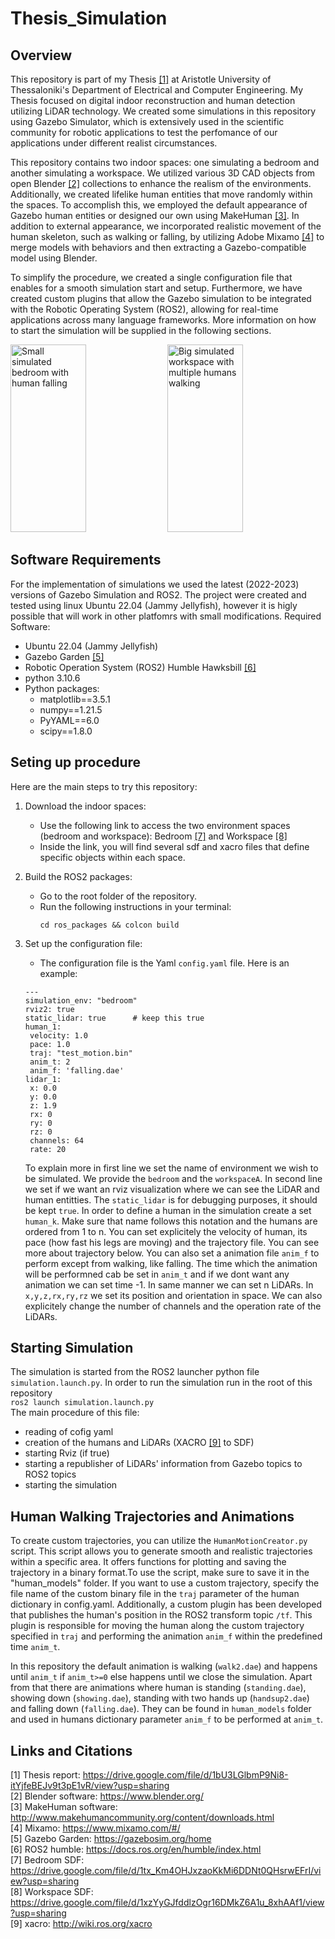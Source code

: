 # Thesis_Simulation

## Overview
This repository is part of my Thesis [[1]](#1) at Aristotle University of Thessaloniki's Department of Electrical and Computer Engineering. My Thesis focused on digital indoor reconstruction and human detection utilizing LiDAR technology. We created some simulations in this repository using Gazebo Simulator, which is extensively used in the scientific community for robotic applications to test the perfomance of our applications under different realist circumstances.

This repository contains two indoor spaces: one simulating a bedroom and another simulating a workspace. We utilized various 3D CAD objects from open Blender [[2]](#2) collections to enhance the realism of the environments. Additionally, we created lifelike human entities that move randomly within the spaces. To accomplish this, we employed the default appearance of Gazebo human entities or designed our own using MakeHuman [[3]](#3). In addition to external appearance, we incorporated realistic movement of the human skeleton, such as walking or falling, by utilizing Adobe Mixamo [[4]](#4) to merge models with behaviors and then extracting a Gazebo-compatible model using Blender.

To simplify the procedure, we created a single configuration file that enables for a smooth simulation start and setup. Furthermore, we have created custom plugins that allow the Gazebo simulation to be integrated with the Robotic Operating System (ROS2), allowing for real-time applications across many language frameworks. More information on how to start the simulation will be supplied in the following sections.

  <picture>
    <source media="(prefers-color-scheme: dark)" srcset="https://github.com/dimfot3/Thesis_Simulation/blob/main/2d_schem/human_fall_ex1-1.png">
    <img alt="Small simulated bedroom with human falling" alt="drawing" width="49%" height="300">
  </picture>

<picture>
  <source media="(prefers-color-scheme: dark)" srcset="https://github.com/dimfot3/Thesis_Simulation/blob/main/2d_schem/multihuman.png">
  <img alt="Big simulated workspace with multiple humans walking" alt="drawing" width="49%" height="300">
</picture>


## Software Requirements
For the implementation of simulations we used the latest (2022-2023) versions of Gazebo Simulation and ROS2. The project were created and tested using linux Ubuntu 22.04 (Jammy Jellyfish), however it is higly possible that will work in other platfomrs with small modifications.
Required Software:
- Ubuntu 22.04 (Jammy Jellyfish)
- Gazebo Garden [[5]](#5)
- Robotic Operation System (ROS2) Humble Hawksbill [[6]](#6)
- python 3.10.6
- Python packages:
  - matplotlib==3.5.1
  - numpy==1.21.5
  - PyYAML==6.0
  - scipy==1.8.0

## Seting up procedure
Here are the main steps to try this repository:

1. Download the indoor spaces:
   - Use the following link to access the two environment spaces (bedroom and workspace): Bedroom [[7]](#7) and Workspace [[8]](#8)
   - Inside the link, you will find several sdf and xacro files that define specific objects within each space.

2. Build the ROS2 packages:
   - Go to the root folder of the repository.
   - Run the following instructions in your terminal:
     ```
     cd ros_packages && colcon build
     ```

3. Set up the configuration file:
   - The configuration file is the Yaml ``config.yaml`` file. Here is an example:
    ```
    ---
    simulation_env: "bedroom"
    rviz2: true
    static_lidar: true		# keep this true
    human_1: 
     velocity: 1.0
     pace: 1.0
     traj: "test_motion.bin"
     anim_t: 2
     anim_f: 'falling.dae'
    lidar_1:
     x: 0.0
     y: 0.0
     z: 1.9
     rx: 0
     ry: 0
     rz: 0
     channels: 64
     rate: 20
     ```
    To explain more in first line we set the name of environment we wish to be simulated. We provide the ``bedroom`` and the ``workspaceA``. In second line we set if we want an rviz visualization where we can see the LiDAR and human entitties. The ``static_lidar`` is for debugging purposes, it should be kept ``true``. In order to define a human in the simulation create a set ``human_k``. Make sure that name follows this notation and the humans are ordered from 1 to n. You can set explicitely the velocity of human, its pace (how fast his legs are moving) and the trajectory file. You can see more about trajectory below. You can also set a animation file ``anim_f`` to perform except from walking, like falling. The time which the animation will be performned cab be set in  ``anim_t`` and if we dont want any animation we can set time -1. In same manner we can set n LiDARs. In ``x,y,z,rx,ry,rz`` we set its position and orientation in space. We can also explicitely change the number of channels and the operation rate of the LiDARs.

## Starting Simulation
The simulation is started from the ROS2 launcher python file ``simulation.launch.py``. In order to run the simulation run in the root of this repository <br>
```ros2 launch simulation.launch.py``` <br>
The main procedure of this file:
- reading of cofig yaml
- creation of the humans and LiDARs (XACRO [[9]](#9) to SDF)
- starting Rviz (if true)
- starting a republisher of LiDARs' information from Gazebo topics to ROS2 topics
- starting the simulation

## Human Walking Trajectories and Animations
To create custom trajectories, you can utilize the ``HumanMotionCreator.py`` script. This script allows you to generate smooth and realistic trajectories within a specific area. It offers functions for plotting and saving the trajectory in a binary format.To use the script, make sure to save it in the "human_models" folder. If you want to use a custom trajectory, specify the file name of the custom binary file in the ``traj`` parameter of the human dictionary in config.yaml. Additionally, a custom plugin has been developed that publishes the human's position in the ROS2 transform topic ``/tf``. This plugin is responsible for moving the human along the custom trajectory specified in ``traj`` and performing the animation ``anim_f`` within the predefined time ``anim_t``.

In this repository the default animation is walking (``walk2.dae``) and happens until ``anim_t`` if ``anim_t>=0`` else happens until we close the simulation. Apart from that there are animations where human is standing (``standing.dae``), showing down (``showing.dae``), standing with two hands up (``handsup2.dae``) and falling down (``falling.dae``). They can be found in ``human_models`` folder and used in humans dictionary parameter ``anim_f`` to be performed at ``anim_t``.

## Links and Citations
<a id="1">[1]</a> Thesis report: https://drive.google.com/file/d/1bU3LGlbmP9Ni8-itYjfeBEJv9t3pE1vR/view?usp=sharing <br>
<a id="2">[2]</a> Blender software: https://www.blender.org/ <br>
<a id="3">[3]</a> MakeHuman software: http://www.makehumancommunity.org/content/downloads.html <br>
<a id="4">[4]</a> Mixamo: https://www.mixamo.com/#/ <br>
<a id="5">[5]</a> Gazebo Garden: https://gazebosim.org/home <br>
<a id="6">[6]</a> ROS2 humble: https://docs.ros.org/en/humble/index.html <br>
<a id="7">[7]</a> Bedroom SDF: https://drive.google.com/file/d/1tx_Km4OHJxzaoKkMi6DDNt0QHsrwEFrI/view?usp=sharing <br>
<a id="8">[8]</a> Workspace SDF: https://drive.google.com/file/d/1xzYyGJfddlzOgr16DMkZ6A1u_8xhAAf1/view?usp=sharing <br>
<a id="9">[9]</a> xacro: http://wiki.ros.org/xacro <br>


